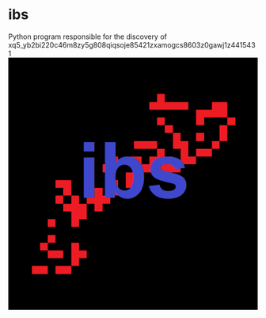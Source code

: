 # ibs
Python program responsible for the discovery of xq5_yb2bi220c46m8zy5g808qiqsoje85421zxamogcs8603z0gawj1z4415431
![alt text](https://github.com/johnwinston/ibs/blob/main/ibs.png)
